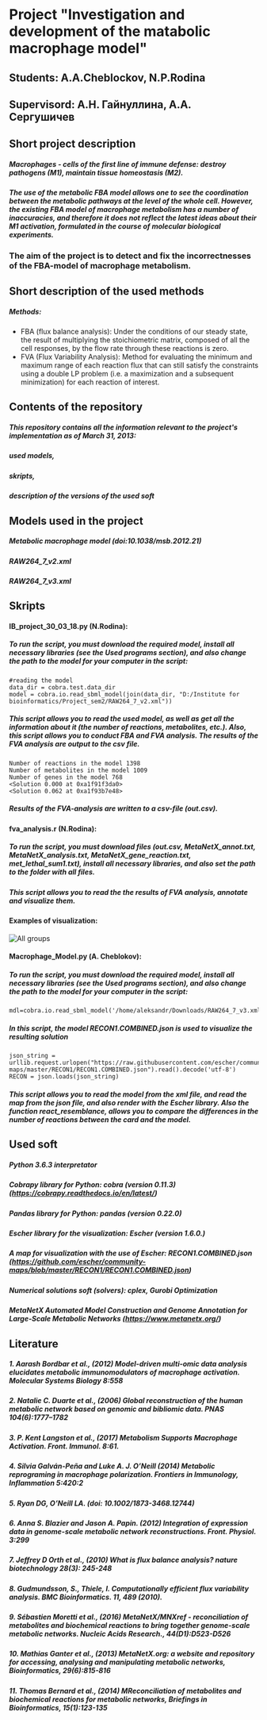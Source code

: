 # Project "Investigation and development of the matabolic macrophage model"
## Students: А.А.Cheblockov, N.P.Rodina
## Supervisord: А.Н. Гайнуллина, А.А. Сергушичев

## Short project description

##### Macrophages - cells of the first line of immune defense: destroy pathogens (M1), maintain tissue homeostasis (M2).
##### The use of the metabolic FBA model allows one to see the coordination between the metabolic pathways at the level of the whole cell. However, the existing FBA model of macrophage metabolism has a number of inaccuracies, and therefore it does not reflect the latest ideas about their M1 activation, formulated in the course of molecular biological experiments.

### The aim of the project is to detect and fix the incorrectnesses of the FBA-model of macrophage metabolism.

## Short description of the used methods

##### Methods: 
* FBA (flux balance analysis): Under the conditions of our steady state, the result of multiplying the stoichiometric matrix, composed of all the cell responses, by the flow rate through these reactions is zero.
* FVA (Flux Variability Analysis): Method for evaluating the minimum and maximum range of each reaction flux that can still satisfy the constraints using a double LP problem (i.e. a maximization and a subsequent minimization) for each reaction of interest.

## Contents of the repository

##### This repository contains all the information relevant to the project's implementation as of March 31, 2013:
##### used models,
##### skripts,
##### description of the versions of the used soft

## Models used in the project 

##### Metabolic macrophage model (doi:10.1038/msb.2012.21)
##### RAW264_7_v2.xml
##### RAW264_7_v3.xml

## Skripts
#### IB_project_30_03_18.py (N.Rodina):
##### To run the script, you must download the required model, install all necessary libraries (see the Used programs section), and also change the path to the model for your computer in the script:

```
#reading the model
data_dir = cobra.test.data_dir
model = cobra.io.read_sbml_model(join(data_dir, "D:/Institute for bioinformatics/Project_sem2/RAW264_7_v2.xml"))
```
##### This script allows you to read the used model, as well as get all the information about it (the number of reactions, metabolites, etc.). Also, this script allows you to conduct FBA and FVA analysis. The results of the FVA analysis are output to the csv file.

```
Number of reactions in the model 1398
Number of metabolites in the model 1009
Number of genes in the model 768
<Solution 0.000 at 0xa1f91f3da0>
<Solution 0.062 at 0xa1f93b7e48>
```
##### Results of the FVA-analysis are written to a csv-file (out.csv).
#### fva_analysis.r (N.Rodina):
##### To run the script, you must download files (out.csv, MetaNetX_annot.txt, MetaNetX_analysis.txt, MetaNetX_gene_reaction.txt, met_lethal_sum1.txt), install all necessary libraries, and also set the path to the folder with all files.
##### This script allows you to read the the results of FVA analysis, annotate and visualize them.
#### Examples of visualization:
![All groups](https://github.com/chebaleksandr/MACROPHAGE_BI_2018/blob/master/all_rko.png)


#### Macrophage_Model.py (А. Cheblokov): 
##### To run the script, you must download the required model, install all necessary libraries (see the Used programs section), and also change the path to the model for your computer in the script:
```
mdl=cobra.io.read_sbml_model('/home/aleksandr/Downloads/RAW264_7_v3.xml')
```
##### In this script, the model RECON1.COMBINED.json is used to visualize the resulting solution

```
json_string = urllib.request.urlopen("https://raw.githubusercontent.com/escher/community-maps/master/RECON1/RECON1.COMBINED.json").read().decode('utf-8')
RECON = json.loads(json_string)
```

##### This script allows you to read the model from the xml file, and read the map from the json file, and also render with the Escher library. Also the function react_resemblance, allows you to compare the differences in the number of reactions between the card and the model.

## Used soft

##### Python 3.6.3 interpretator
##### Cobrapy library for Python: cobra (version 0.11.3) (https://cobrapy.readthedocs.io/en/latest/)
##### Pandas library for Python:  pandas (version 0.22.0)
##### Escher library for the visualization: Escher (version 1.6.0.)
##### A map for visualization with the use of Escher: RECON1.COMBINED.json (https://github.com/escher/community-maps/blob/master/RECON1/RECON1.COMBINED.json)
##### Numerical solutions soft (solvers): cplex, Gurobi Optimization
##### MetaNetX Automated Model Construction and Genome Annotation for Large-Scale Metabolic Networks (https://www.metanetx.org/)


## Literature
##### 1. Aarash Bordbar et al., (2012)  Model-driven multi-omic data analysis elucidates metabolic immunomodulators of macrophage activation.  Molecular Systems Biology 8:558
##### 2. Natalie C. Duarte et al., (2006) Global reconstruction of the human metabolic network based on genomic and bibliomic data.  PNAS 104(6):1777–1782
##### 3. P. Kent Langston et al., (2017) Metabolism Supports Macrophage Activation. Front. Immunol. 8:61.
##### 4. Silvia Galván-Peña and Luke A. J. O’Neill (2014) Metabolic reprograming in macrophage polarization. Frontiers in Immunology, Inflammation 5:420:2
##### 5. Ryan DG, O’Neill LA. (doi: 10.1002/1873-3468.12744)
##### 6. Anna S. Blazier and Jason A. Papin. (2012) Integration of expression data in genome-scale metabolic network reconstructions. Front.      Physiol. 3:299
##### 7. Jeffrey D Orth et al., (2010) What is flux balance analysis? nature biotechnology 28(3): 245-248
##### 8. Gudmundsson, S., Thiele, I. Computationally efficient flux variability analysis. BMC Bioinformatics. 11, 489 (2010).
##### 9. Sébastien Moretti et al., (2016) MetaNetX/MNXref - reconciliation of metabolites and biochemical reactions to bring together genome-scale metabolic networks. Nucleic Acids Research., 44(D1):D523-D526   
##### 10. Mathias Ganter et al., (2013) MetaNetX.org: a website and repository for accessing, analysing and manipulating metabolic networks, Bioinformatics, 29(6):815-816 
##### 11. Thomas Bernard et al., (2014) MReconciliation of metabolites and biochemical reactions for metabolic networks, Briefings in Bioinformatics, 15(1):123-135




